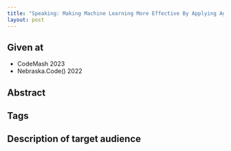 ```yaml
---
title: "Speaking: Making Machine Learning More Effective By Applying Agile Practices via MLOps"
layout: post
---
```


## Given at

* CodeMash 2023
* Nebraska.Code() 2022

## Abstract

## Tags

## Description of target audience
